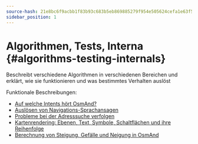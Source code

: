 ```yaml
---
source-hash: 21e8bc6f9acbb1f83b93c683b5eb869885279f954e505624cefa1e63f538baf7
sidebar_position: 1
---
```


# Algorithmen, Tests, Interna {#algorithms-testing-internals}
Beschreibt verschiedene Algorithmen in verschiedenen Bereichen und erklärt, wie sie funktionieren und was bestimmtes Verhalten auslöst


Funktionale Beschreibungen:
* [Auf welche Intents hört OsmAnd?](./osmand-intents.md)
* [Auslösen von Navigations-Sprachansagen](./voice-prompt-triggering.md)
* [Probleme bei der Adresssuche verfolgen](./trace-address-search-issues.md)
* [Kartenrendering: Ebenen, Text, Symbole, Schaltflächen und ihre Reihenfolge](./map-rendering-layers.md)
* [Berechnung von Steigung, Gefälle und Neigung in OsmAnd](./calculate-uphill-slope.md)
